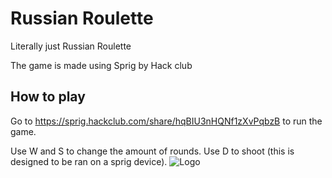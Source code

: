 # Russian Roulette

Literally just Russian Roulette

The game is made using Sprig by Hack club
## How to play

Go to https://sprig.hackclub.com/share/hqBIU3nHQNf1zXvPqbzB to run the game.

Use W and S to change the amount of rounds.
Use D to shoot (this is designed to be ran on a sprig device).
![Logo](https://cloud-a6hnsr9js-hack-club-bot.vercel.app/08e4c9b7cb6284f3dd324783f0942f272.png)

